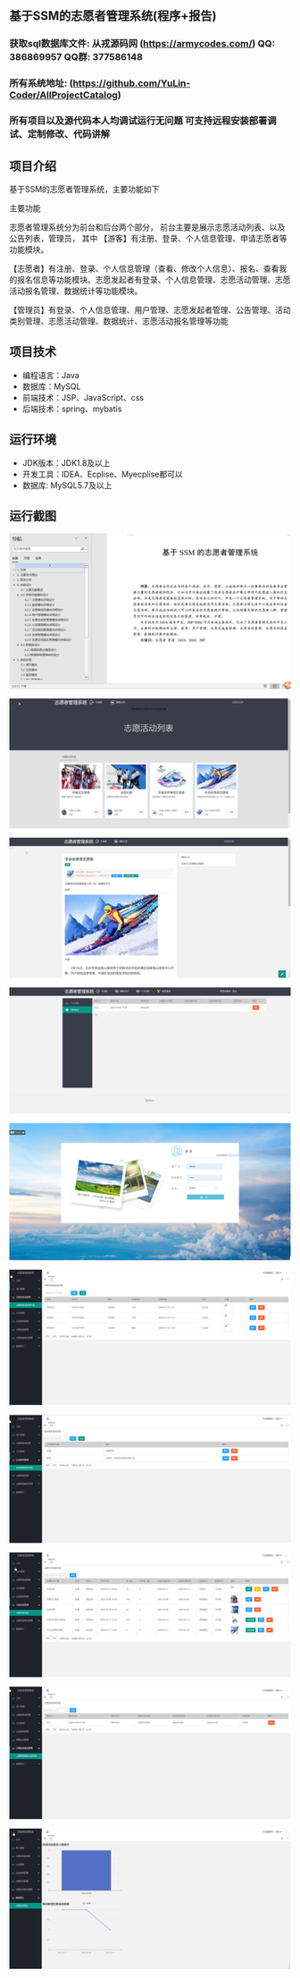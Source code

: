 ## 基于SSM的志愿者管理系统(程序+报告)

###  获取sql数据库文件: 从戎源码网 (https://armycodes.com/) QQ: 386869957 QQ群: 377586148
###  所有系统地址: (https://github.com/YuLin-Coder/AllProjectCatalog) 
###  所有项目以及源代码本人均调试运行无问题 可支持远程安装部署调试、定制修改、代码讲解

## 项目介绍
基于SSM的志愿者管理系统，主要功能如下

主要功能

志愿者管理系统分为前台和后台两个部分，
前台主要是展示志愿活动列表、以及公告列表，管理员，
其中
【游客】有注册、登录、个人信息管理、申请志愿者等功能模块。

【志愿者】有注册、登录、个人信息管理（查看、修改个人信息）、报名、查看我的报名信息等功能模块。志愿发起者有登录、个人信息管理、志愿活动管理、志愿活动报名管理、数据统计等功能模块。

【管理员】有登录、个人信息管理、用户管理、志愿发起者管理、公告管理、活动类别管理、志愿活动管理、数据统计、志愿活动报名管理等功能

## 项目技术
- 编程语言：Java
- 数据库：MySQL
- 前端技术：JSP、JavaScript、css
- 后端技术：spring、mybatis

## 运行环境
- JDK版本：JDK1.8及以上
- 开发工具：IDEA、Ecplise、Myecplise都可以
- 数据库: MySQL5.7及以上

## 运行截图
![](screenshot/1.png)

![](screenshot/2.png)

![](screenshot/3.png)

![](screenshot/4.png)

![](screenshot/5.png)

![](screenshot/6.png)

![](screenshot/7.png)

![](screenshot/8.png)

![](screenshot/9.png)

![](screenshot/10.png)